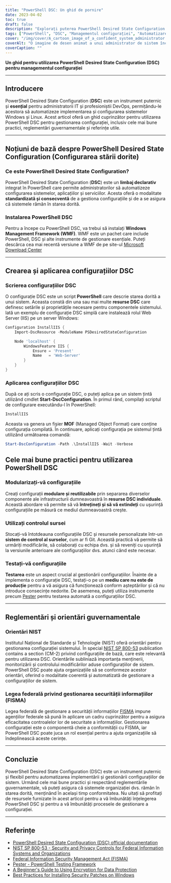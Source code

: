 ```yaml
---
title: "PowerShell DSC: Un ghid de pornire"
date: 2023-04-02
toc: true
draft: false
description: "Explorați puterea PowerShell Desired State Configuration (DSC) pentru a automatiza și gestiona configurațiile de sistem pentru un mediu sigur și conform."
tags: ["PowerShell", "DSC", "Managementul configurației", "Automatizare", "Windows", "Administrarea sistemului", "Cele mai bune practici", "Conformitate", "Securitate", "Infrastructură", "DevOps", "Configurația serverului", "Testare", "Git", "Controlul sursei", "Reglementări guvernamentale", "NIST", "CIS", "Deriva de configurare", "Resurse personalizate"]
cover: "/img/cover/A_cartoon_image_of_a_confident_system_administrator.png"
coverAlt: "O imagine de desen animat a unui administrator de sistem încrezător, cu o pelerină de supererou, care stă lângă un raft de servere bine organizat, ținând un script PowerShell DSC într-o mână și un scut cu logo-ul Windows în cealaltă, protejând serverele de derapajele de configurare și de amenințările de securitate."
coverCaption: ""
---
```


**Un ghid pentru utilizarea PowerShell Desired State Configuration (DSC) pentru managementul configurației**

______

## Introducere

PowerShell Desired State Configuration (**DSC**) este un instrument puternic și **esențial** pentru administratorii IT și profesioniștii DevOps, permițându-le acestora să automatizeze implementarea și configurarea sistemelor Windows și Linux. Acest articol oferă un ghid cuprinzător pentru utilizarea PowerShell DSC pentru gestionarea configurației, inclusiv cele mai bune practici, reglementări guvernamentale și referințe utile.

______

## Noțiuni de bază despre PowerShell Desired State Configuration (Configurarea stării dorite)

### Ce este PowerShell Desired State Configuration?

PowerShell Desired State Configuration (**DSC**) este un **limbaj declarativ** integrat în PowerShell care permite administratorilor să automatizeze configurarea sistemelor, aplicațiilor și serviciilor. Acesta oferă o modalitate **standardizată și consecventă** de a gestiona configurațiile și de a se asigura că sistemele rămân în starea dorită.

### Instalarea PowerShell DSC

Pentru a începe cu PowerShell DSC, va trebui să instalați **Windows Management Framework (WMF)**. WMF este un pachet care include PowerShell, DSC și alte instrumente de gestionare esențiale. Puteți descărca cea mai recentă versiune a WMF de pe site-ul [Microsoft Download Center](https://www.microsoft.com/en-us/download/details.aspx?id=54616)

______

## Crearea și aplicarea configurațiilor DSC

### Scrierea configurațiilor DSC

O configurație DSC este un script **PowerShell** care descrie starea dorită a unui sistem. Aceasta constă din una sau mai multe **resurse DSC** care definesc setările și proprietățile necesare pentru componentele sistemului. Iată un exemplu de configurație DSC simplă care instalează rolul Web Server (IIS) pe un server Windows:

```powershell
Configuration InstallIIS {
    Import-DscResource -ModuleName PSDesiredStateConfiguration

    Node 'localhost' {
        WindowsFeature IIS {
            Ensure = 'Present'
            Name   = 'Web-Server'
        }
    }
}
```
### Aplicarea configurațiilor DSC
După ce ați scris o configurație DSC, o puteți aplica pe un sistem țintă utilizând cmdlet **Start-DscConfiguration**. În primul rând, compilați scriptul de configurare executându-l în PowerShell:

```powershell
InstallIIS
```

Aceasta va genera un fișier **MOF** (Managed Object Format) care conține configurația compilată. În continuare, aplicați configurația pe sistemul țintă utilizând următoarea comandă:

```powershell
Start-DscConfiguration -Path .\InstallIIS -Wait -Verbose
```

## Cele mai bune practici pentru utilizarea PowerShell DSC

### Modularizați-vă configurațiile

Creați configurații **modulare și reutilizabile** prin separarea diverselor componente ale infrastructurii dumneavoastră în **resurse DSC individuale**. Această abordare vă permite să vă **întrețineți și să vă extindeți** cu ușurință configurațiile pe măsură ce mediul dumneavoastră crește.

### Utilizați controlul sursei

Stocați-vă întotdeauna configurațiile DSC și resursele personalizate într-un **sistem de control al surselor**, cum ar fi Git. Această practică vă permite să urmăriți modificările, să colaborați cu echipa dvs. și să reveniți cu ușurință la versiunile anterioare ale configurațiilor dvs. atunci când este necesar.

### Testați-vă configurațiile

**Testarea** este un aspect crucial al gestionării configurațiilor. Înainte de a implementa o configurație DSC, testați-o pe un **mediu care nu este de producție** pentru a vă asigura că funcționează conform așteptărilor și că nu introduce consecințe nedorite. De asemenea, puteți utiliza instrumente precum [Pester](https://github.com/pester/Pester) pentru testarea automată a configurațiilor DSC.

______

## Reglementări și orientări guvernamentale

### Orientări NIST

Institutul Național de Standarde și Tehnologie (NIST) oferă orientări pentru gestionarea configurației sistemului. În special [NIST SP 800-53](https://nvlpubs.nist.gov/nistpubs/SpecialPublications/NIST.SP.800-53r5.pdf) publication contains a section (CM-2) privind configurațiile de bază, care este relevantă pentru utilizarea DSC. Orientările subliniază importanța menținerii, monitorizării și controlului modificărilor aduse configurațiilor de sistem. PowerShell DSC poate ajuta organizațiile să se conformeze acestor orientări, oferind o modalitate coerentă și automatizată de gestionare a configurațiilor de sistem.

### Legea federală privind gestionarea securității informațiilor (FISMA)

Legea federală de gestionare a securității informațiilor [FISMA](https://www.dhs.gov/cisa/federal-information-security-modernization-act) impune agențiilor federale să pună în aplicare un cadru cuprinzător pentru a asigura eficacitatea controalelor lor de securitate a informațiilor. Gestionarea configurației este o componentă cheie a conformității cu FISMA, iar PowerShell DSC poate juca un rol esențial pentru a ajuta organizațiile să îndeplinească aceste cerințe.
______

## Concluzie

PowerShell Desired State Configuration (DSC) este un instrument puternic și flexibil pentru automatizarea implementării și gestionării configurațiilor de sistem. Urmând cele mai bune practici și respectând reglementările guvernamentale, vă puteți asigura că sistemele organizației dvs. rămân în starea dorită, menținând în același timp conformitatea. Nu uitați să profitați de resursele furnizate în acest articol pentru a vă îmbunătăți înțelegerea PowerShell DSC și pentru a vă îmbunătăți procesele de gestionare a configurației.
______

## Referințe

- [PowerShell Desired State Configuration (DSC) official documentation](https://learn.microsoft.com/en-us/powershell/dsc/getting-started/wingettingstarted?view=dsc-1.1)
- [NIST SP 800-53 - Security and Privacy Controls for Federal Information Systems and Organizations](https://nvlpubs.nist.gov/nistpubs/SpecialPublications/NIST.SP.800-53r5.pdf)
- [Federal Information Security Management Act (FISMA)](https://www.dhs.gov/cisa/federal-information-security-modernization-act)
- [Pester - PowerShell Testing Framework](https://github.com/pester/Pester)
- [A Beginner's Guide to Using Encryption for Data Protection](https://simeononsecurity.ch/articles/a-beginners-guide-to-using-encryption-for-data-protection/)
- [Best Practices for Installing Security Patches on Windows](https://simeononsecurity.ch/articles/best-practices-for-installing-security-patches-on-windows/)




